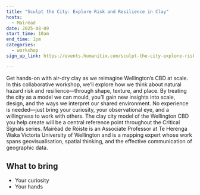 ```yaml
---
title: "Sculpt the City: Explore Risk and Resilience in Clay"
hosts:
  - Mairéad
date: 2025-08-09
start_time: 10am
end_time: 1pm
categories:
  - workshop
sign_up_link: https://events.humanitix.com/sculpt-the-city-explore-risk-and-resilience-in-clay

---
```



Get hands-on with air-dry clay as we reimagine Wellington’s CBD at scale. In this collaborative workshop, we’ll explore how we think about natural hazard risk and resilience—through shape, texture, and place.
By treating the city as a model we can mould, you’ll gain new insights into scale, design, and the ways we interpret our shared environment. No experience is needed—just bring your curiosity, your observational eye, and a willingness to work with others.
The clay city model of the Wellington CBD you help create will be a central reference point throughout the Critical Signals series.
Mairéad de Róiste is an Associate Professor at Te Herenga Waka Victoria University of Wellington and is a mapping expert whose work spans geovisualisation, spatial thinking, and the effective communication of geographic data. 


## What to bring

- Your curiosity
- Your hands
